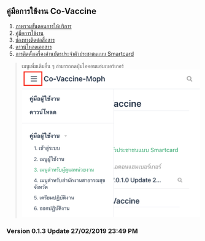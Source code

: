 ## คู่มือการใช้งาน Co-Vaccine

1. [ภาพรวมขั้นตอนการให้บริการ](https://moph.go.th/document/co-vaccine_24022021-B.pdf)
1. [คู่มือการใช้งาน](../user/login.md)
1. [ช่องทางติดต่อสื่อสาร](../user/login.md)
1. [ดาวน์โหลดเอกสาร](../contact/index.md)
1. [การติดตั้งเครื่องอ่านบัตรประจำตัวประชาชนแบบ Smartcard](../smartcard/install.md)

>เมนูเพิ่มเติมอื่น ๆ สามารถกดปุ่มไอคอนแฮมเบอร์เกอร์
![](./img/menu-top.png)

### Version 0.1.3 Update 27/02/2019 23:49 PM